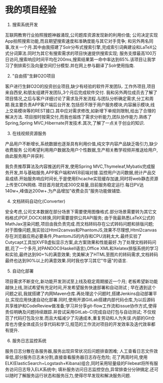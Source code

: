 # 我的项目经验

1. 搜索系统开发  

互联网教育行业拍照搜题神器涌现,公司题库资源发现新的利用价值;
公司决定实现App拍照搜索功能,而且期望搜索速度和准确度能与其它对手竞争;
和另外两名同事,攻关一个月.其中由我搭建了Solr分布式搜索引擎,完成索引词典建设和LaTeX公式分词算法.同时为其它有搜索需求的项目快速提供搜索实现;
服务支撑最高100万日访问,搜索响应时间平均在200ms,搜索结果第一命中率达到65%.该项目让我学习了倒排索引及向量空间打分模型.并在网上参与翻译了Solr使用指南.

2. "自由搭"生鲜O2O项目

客户进行生鲜O2O的投资创业项目,缺少有经验的软件开发团队.
工作外项目,项目来自西安,和朋友组建开发团队,3个月后完成软件交付.
我和另外两位成员去了解了项目情况,之后与客户详细讨论了需求及开发流程.与团队分析确定需求,分工和周期.我主要负责APP客户端后台开发.包括但不限于用户服务模块,内容展示模块,线上交易模块等的REST接口.其中应对需求修改,如新增下单规则限制,给出了合理的解决方法.
项目按时按需交付,而我也锻炼了需求分析能力,团队协作能力.熟练了Spring,Spring MVC,Hibernate开发技术.其次,了解了一点关于创业的知识.

3. 在线视频资源服务

产品用户不断增长,系统数据也逐渐具有利用价值,纯文字内容产品缺乏吸引力,缺少收费服务
公司希望利用用户数据及用户个性数据,生产相关教学视频并推送给用户,由此服务用户并获利.

我负责推荐算法及内容推送的开发,使用Spring MVC,Thymeleaf,Mybatis完成服务开发,并与基础服务,APP客户端和WEB前端对接.监控用户访问数据,统计产品交易成绩.开始服务响应时间长,于是使用Ehcache实现缓存加速,同时将web静态资源上传至CDN网络.
项目首月就完成300交易量,目前服务稳定运行.每日PV达140w+,峰值达200w+.为产品增加"收费会员"服务功能做铺垫.

4. 文档转码自动化(Converter)  

安全考虑,公司文本数据在部分场景下需要使用图像格式.部分场景需要转为其它文档格式(PDF,DOCX)转换,同时需要提供公共API服务;
由于我最熟悉LaTeX公式的MathJax渲染问题,项目由我负责完成.而文档转码存在公式转码问题和排版问题;
对于图像问题,我实验过Html2canvas和PhantomJS,效果不尽理想,Html2canvas存在浏览器应用必要条件,PhantomJS的内存和CPU消耗太大.最终实验了Cutycapt工具加XVFB虚拟显示方案,此方案效果和性能最好.为了处理文档转码问题,花了一个多月,对PANDOC(Haskell语言),Office XML和Xelatex排版系统的学习和实验,最终达到90+%的满意效果;
完美解决了HTML至图片的转码需求,文档转码最终也达到90%以上的满意效果.同时我也学习其它"牛逼"的语言.

5. 自动化部署  

项目需求不断变化,新功能开发测试至上线及稳定周期接近一个月;
老板希望新功能越快上线,测试希望有充足时间,开发希望服务快速部署和自动测试 ;
早在遇到这个问题之前,我就搭建了内网Maven仓库.再处理这个问题时,搭建Jenkins自动部署平台,实现应用快速自动化部署.同时,使用开源GitLab搭建内部代码仓库,为以后源码共享维护和CodeReview做准备;学习并分享git-flow工作流和issue协作方式,使得责任明确及问题持续跟踪.并尝试采用GitLab-CI完成自动打包与自动测试;
不仅规范了代码打包及分发.而且大幅减少了沟通成本,重复劳动和人为失误.内部的Git仓库也方便全体成员分享代码和学习,规范的工作流对项目的开发效率及迭代效率都有提升.

6. 服务日志监控系统  

服务日志分散在各服务器,服务出现异常状况后问题排查困难;
人工查看日志文件效率低,部分服务日志未分割,直接查看服务器日志存在危险;
花了两周时间,使用ELK(ElasticSearch+Logstash+Kibana)组合,同时采用轻量级的Filebeat将所有服务访问日志导入ELK系统中;
填补服务访问日志监控空白,异常排查分分钟搞定.还可以随时了解服务运行状态和服务压力,使得尽早发现和解决服务问题.
